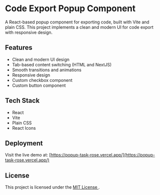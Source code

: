 # Code Export Popup Component

A React-based popup component for exporting code, built with Vite and plain CSS. This project implements a clean and modern UI for code export with responsive design.

## Features

- Clean and modern UI design
- Tab-based content switching (HTML and NextJS)
- Smooth transitions and animations
- Responsive design
- Custom checkbox component
- Custom button component
## Tech Stack

- React
- Vite
- Plain CSS
- React Icons


## Deployment

Visit the live demo at: [https://popup-task-rose.vercel.app/](https://popup-task-rose.vercel.app/)

## License

This project is licensed under the [MIT License ](LICENSE.md).

